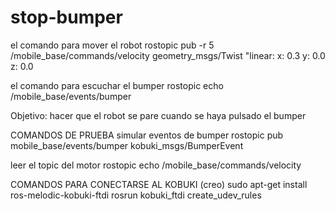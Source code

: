 # stop-bumper

el comando para mover el robot
rostopic pub -r 5 /mobile_base/commands/velocity geometry_msgs/Twist "linear:
  x: 0.3
  y: 0.0
  z: 0.0

el comando para escuchar el bumper
rostopic echo /mobile_base/events/bumper

Objetivo: hacer que el robot se pare cuando se haya pulsado el bumper




COMANDOS DE PRUEBA
simular eventos de bumper
rostopic pub mobile_base/events/bumper kobuki_msgs/BumperEvent

leer el topic del motor
rostopic echo /mobile_base/commands/velocity

COMANDOS PARA CONECTARSE AL KOBUKI (creo)
sudo apt-get install ros-melodic-kobuki-ftdi
rosrun kobuki_ftdi create_udev_rules
